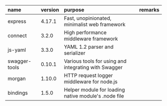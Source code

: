 | name          | version | purpose                                              | remarks |
| :------------ | :------ | :--------------------------------------------------- | :------ |
| express       | 4.17.1  | Fast, unopinionated, minimalist web framework        |         |
| connect       | 3.2.0   | High performance middleware framework                |         |
| js-yaml       | 3.3.0   | YAML 1.2 parser and serializer                       |         |
| swagger-tools | 0.10.1  | Various tools for using and integrating with Swagger |         |
| morgan        | 1.10.0  | HTTP request logger middleware for node.js           |         |
| bindings      | 1.5.0   | Helper module for loading native module's .node file |         |